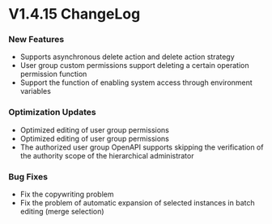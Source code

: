 # V1.4.15 ChangeLog

### New Features
* Supports asynchronous delete action and delete action strategy
* User group custom permissions support deleting a certain operation permission function
* Support the function of enabling system access through environment variables

### Optimization Updates
* Optimized editing of user group permissions
* Optimized editing of user group permissions
* The authorized user group OpenAPI supports skipping the verification of the authority scope of the hierarchical administrator

### Bug Fixes
* Fix the copywriting problem
* Fix the problem of automatic expansion of selected instances in batch editing (merge selection)

